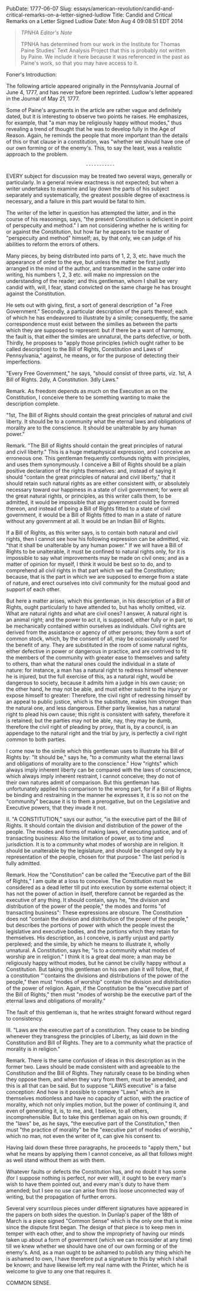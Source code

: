 PubDate: 1777-06-07
Slug: essays/american-revolution/candid-and-critical-remarks-on-a-letter-signed-ludlow
Title: Candid and Critical Remarks on a Letter Signed Ludlow
Date: Mon Aug  4 09:08:51 EDT 2014

    

> *TPNHA Editor's Note*
>
> TPNHA has determined from our work in the Institute for Thomas Paine 
> Studies' Text Analysis Project that this is probably not written by
> Paine. We include it here because it was referenced in the past as
> Paine's work, so that you may have access to it.


    

   Foner's Introduction:

   The following article appeared originally in the Pennsylvania Journal of
   June 4, 1777, and has never before been reprinted. Ludlow's letter
   appeared in the Journal of May 21, 1777.

   Some of Paine's arguments in the article are rather vague and definitely
   dated, but it is interesting to observe two points he raises. He
   emphasizes, for example, that "a man may be religiously happy without
   modes," thus revealing a trend of thought that he was to develop fully in
   the Age of Reason. Again, he reminds the people that more important than
   the details of this or that clause in a constitution, was "whether we
   should have one of our own forming or of the enemy's. This, to say the
   least, was a realistic approach to the problem.

                                  -----------

   EVERY subject for discussion may be treated two several ways, generally or
   particularly. In a general review exactness is not expected; but when a
   writer undertakes to examine and lay down the parts of his subject
   separately and systematically, the greatest possible degree of exactness
   is necessary, and a failure in this part would be fatal to him.

   The writer of the letter in question has attempted the latter, and in the
   course of his reasonings, says, "the present Constitution is deficient in
   point of perspecuity and method." I am not considering whether he is
   writing for or against the Constitution, but how far he appears to be
   master of "perspecuity and method" himself; as, by that only, we can judge
   of his abilities to reform the errors of others.

   Many pieces, by being distributed into parts of 1, 2, 3, etc. have much
   the appearance of order to the eye, but unless the matter be first justly
   arranged in the mind of the author, and transmitted in the same order into
   writing, his numbers 1, 2, 3 etc. will make no impression on the
   understanding of the reader; and this gentleman, whom I shall be very
   candid with, will, I fear, stand convicted on the same charge he has
   brought against the Constitution.

   He sets out with giving, first, a sort of general description of "a Free
   Government." Secondly, a particular description of the parts thereof; each
   of which he has endeavored to illustrate by a simile; consequently, the
   same correspondence must exist between the similies as between the parts
   which they are supposed to represent: but if there be a want of harmony,
   the fault is, that either the similes are unnatural, the parts defective,
   or both. Thirdly, he proposes to "apply those principles (which ought
   rather to be called description) to the Bill of Rights, Constitution and
   Laws of Pennsylvania," against, he means, or for the purpose of detecting
   their imperfections.

   "Every Free Government," he says, "should consist of three parts, viz.
   1st, A Bill of Rights. 2dly, A Constitution. 3dly Laws."

   Remark. As freedom depends as much on the Execution as on the
   Constitution, I conceive there to be something wanting to make the
   description complete.

   "1st, The Bill of Rights should contain the great principles of natural
   and civil liberty. It should be to a community what the eternal laws and
   obligations of morality are to the conscience. It should be unalterable by
   any human power."

   Remark. "The Bill of Rights should contain the great principles of natural
   and civil liberty." This is a huge metaphysical expression, and I conceive
   an erroneous one. This gentleman frequently confounds rights with
   principles, and uses them synonymously. I conceive a Bill of Rights should
   be a plain positive declaration of the rights themselves: and, instead of
   saying it should "contain the great principles of natural and civil
   liberty," that it should retain such natural rights as are either
   consistent with, or absolutely necessary toward our happiness in a state
   of civil government; for were all the great natural rights, or principles,
   as this writer calls them, to be admitted, it would be impossible that any
   government could be formed thereon, and instead of being a Bill of Rights
   fitted to a state of civil government, it would be a Bill of Rights fitted
   to man in a state of nature without any government at all. It would be an
   Indian Bill of Rights.

   If a Bill of Rights, as this writer says, is to contain both natural and
   civil rights, then I cannot see how his following expression can be
   admitted, viz. "that it shall be unalterable by any human power." If we
   will have a Bill of Rights to be unalterable, it must be confined to
   natural rights only, for it is impossible to say what improvements may be
   made on civil ones; and as a matter of opinion for myself, I think it
   would be best so to do, and to comprehend all civil rights in that part
   which we call the Constitution; because, that is the part in which we are
   supposed to emerge from a state of nature, and erect ourselves into civil
   community for the mutual good and support of each other.

   But here a matter arises, which this gentleman, in his description of a
   Bill of Rights, ought particularly to have attended to, but has wholly
   omitted, viz. What are natural rights and what are civil ones? I answer, A
   natural right is an animal right; and the power to act it, is supposed,
   either fully or in part, to be mechanically contained within ourselves as
   individuals. Civil rights are derived from the assistance or agency of
   other persons; they form a sort of common stock, which, by the consent of
   all, may be occasionally used for the benefit of any. They are substituted
   in the room of some natural rights, either defective in power or dangerous
   in practice, and are contrived to fit the members of the community with
   greater ease to themselves and safety to others, than what the natural
   ones could the individual in a state of nature: for instance, a man has a
   natural right to redress himself whenever he is injured, but the full
   exercise of this, as a natural right, would be dangerous to society,
   because it admits him a judge in his own cause; on the other hand, he may
   not be able, and must either submit to the injury or expose himself to
   greater: Therefore, the civil right of redressing himself by an appeal to
   public justice, which is the substitute, makes him stronger than the
   natural one, and less dangerous. Either party likewise, has a natural
   right to plead his own cause; this right is consistent with safety,
   therefore it is retained; but the parties may not be able, nay, they may
   be dumb, therefore the civil right of pleading by proxy, that is, by a
   council, is an appendage to the natural right and the trial by jury, is
   perfectly a civil right common to both parties.

   I come now to the simile which this gentleman uses to illustrate his Bill
   of Rights by: "It should be," says he, "to a community what the eternal
   laws and obligations of morality are to the conscience." How "rights"
   which always imply inherent liberty can be compared with the laws of
   conscience, which always imply inherent restraint, I cannot conceive; they
   do not of their own natures admit of comparison. But this gentleman has
   unfortunately applied his comparison to the wrong part, for if a Bill of
   Rights be binding and restraining in the manner he expresses it, it is so
   not on the "community" because it is to them a prerogative, but on the
   Legislative and Executive powers, that they invade it not.

   II. "A CONSTITUTION," says our author, "is the executive part of the Bill
   of Rights. It should contain the division and distribution of the power of
   the people. The modes and forms of making laws, of executing justice, and
   of transacting business: Also the limitation of power, as to time and
   jurisdiction. It is to a community what modes of worship are in religion.
   It should be unalterable by the legislature, and should be changed only by
   a representation of the people, chosen for that purpose." The last period
   is fully admitted.

   Remark. How the "Constitution" can be called the "Executive part of the
   Bill of Rights," I am quite at a loss to conceive. The Constitution must
   be considered as a dead letter till put into execution by some external
   object; it has not the power of action in itself, therefore cannot be
   regarded as the executive of any thing. It should contain, says he, "the
   division and distribution of the power of the people," the modes and forms
   "of transacting business": These expressions are obscure. The Constitution
   does not "contain the division and distribution of the power of the
   people," but describes the portions of power with which the people invest
   the legislative and executive bodies, and the portions which they retain
   for themselves. His description, as I conceive, is partly unjust and
   partly perplexed; and the simile, by which he means to illustrate it,
   wholly unnatural. A Constitution, says he, "is to a community what modes
   of worship are in religion." I think it is a great deal more; a man may be
   religiously happy without modes, but he cannot be civilly happy without a
   Constitution. But taking this gentleman on his own plan it will follow,
   that, if a constitution "'contains the divisions and distributions of the
   power of the people," then must "modes of worship" contain the division
   and distribution of the power of religion. Again, if the Constitution be
   the "executive part of the Bill of Rights," then must "modes of worship be
   the executive part of the eternal laws and obligations of morality."

   The fault of this gentleman is, that he writes straight forward without
   regard to consistency.

   III. "Laws are the executive part of a constitution. They cease to be
   binding whenever they transgress the principles of Liberty, as laid down
   in the Constitution and Bill of Rights. They are to a community what the
   practice of morality is in religion."

   Remark. There is the same confusion of ideas in this description as in the
   former two. Laws should be made consistent with and agreeable to the
   Constitution and the Bill of Rights. They naturally cease to be binding
   when they oppose them, and when they vary from them, must be amended, and
   this is all that can be said. But to suppose "LAWS executive" is a false
   conception: And how is it possible to compare "Laws" which are in
   themselves motionless and have no capacity of action, with the practice of
   morality, which not only implies motion, but the power of continuing it,
   and even of generating it, is, to me, and, I believe, to all others,
   incomprehensible. But to take this gentleman again on his own grounds; if
   the "laws" be, as he says, "the executive part of the Constitution," then
   must "the practice of morality" be the "executive part of modes of
   worship," which no man, not even the writer of it, can give his consent
   to.

   Having laid down these three paragraphs, he proceeds to "apply them," but
   what he means by applying them I cannot conceive, as all that follows
   might as well stand without them as with them.

   Whatever faults or defects the Constitution has, and no doubt it has some
   (for I suppose nothing is perfect, nor ever will), it ought to be every
   man's wish to have them pointed out, and every man's duty to have them
   amended; but I see no use can arise from this loose unconnected way of
   writing, but the propagation of further errors.

   Several very scurrilous pieces under different signatures have appeared in
   the papers on both sides the question. In Dunlap's paper of the 18th of
   March is a piece signed "Common Sense" which is the only one that is mine
   since the dispute first began. The design of that piece is to keep men in
   temper with each other, and to show the impropriety of having our minds
   taken up about a form of government (which we can reconsider at any time)
   till we knew whether we should have one of our own forming or of the
   enemy's. And, as a man ought to be ashamed to publish any thing which he
   is ashamed to own, I have therefore put a signature to this by which I
   shall be known; and have likewise left my real name with the Printer,
   which he is welcome to give to any one that requires it.

   COMMON SENSE.

    

    

